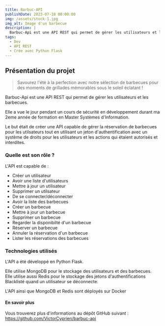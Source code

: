 ```yaml
---
title: Barbuc-API
publishDate: 2023-07-18 00:00:00
img: /assets/stock-1.jpg
img_alt: Image d'un barbecue
description: |
  Barbuc-Api est une API REST qui permet de gérer les utilisateurs et les barbecues.
tags:
  - Dev
  - API REST
  - Crée avec Python Flask
---
```


## Présentation du projet

> Savourez l'été à la perfection avec notre sélection de barbecues pour des moments de grillades mémorables sous le soleil éclatant !

Barbuc-Api est une API REST qui permet de gérer les utilisateurs et les barbecues.

Elle a vue le jour pendant un cours de sécurité en développement durant ma 2eme année de formation en Master Systèmes d'Information.

Le but était de créer une API capable de gérer la réservation de barbecues pour les utilsateurs tout en utilisant un jeton d'authentification avec un système de droits pour les utilisateurs et les actions qui étaient autorisés et interdites.

### Quelle est son rôle ?

L'API est capable de :

- Créer un utilisateur
- Avoir une liste d'utilisateurs
- Mettre à jour un utilisateur
- Supprimer un utilsateur
- De se connecter/déconnecter
- Avoir la liste des barbecues
- Créer un barbecue
- Mettre à jour un barbecue
- Supprimer un barbecue
- Regarder la disponibilté d'un barbecue
- Réserver un barbecue
- Annuler la réservation d'un barbecue
- Lister les réservations des barbecues

### Technologies utilisés

L'API a été développé en Python Flask.

Elle utilise MongoDB pour le stockage des utilisateurs et des barbecues.
Elle utilise aussi Redis pour le stockage des jetons d'authentifications Blacklisté quand un utilisateur se déconnecte.

L'API ainsi que MongoDB et Redis sont déployés sur Docker

#### En savoir plus

Vous trouverez plus d'informations au dépôt GitHub suivant :
https://github.com/VictorCyprien/barbuc-api
